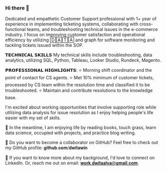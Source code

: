 ### Hi there 👋

<!--
**dwitawin/dwitawin** is a ✨ _special_ ✨ repository because its `README.md` (this file) appears on your GitHub profile.
-->

Dedicated and empathetic Customer Support professional with 1+ year of experience in implementing ticketing systems, collaborating with cross-functional teams, and troubleshooting technical issues in the e-commerce industry. I focus on improving customer satisfaction and operational efficiency by utilizing 🄳🄰🅃🄰 and graph for software monitoring and tackling tickets issued within the SOP.

𝗧𝗘𝗖𝗛𝗡𝗜𝗖𝗔𝗟 𝗦𝗞𝗜𝗟𝗟𝗦
My technical skills include troubleshooting, data analytics, utilizing SQL, Python, Tableau, Looker Studio, Rundeck, Magento.

𝗣𝗥𝗢𝗙𝗘𝗦𝗦𝗜𝗢𝗡𝗔𝗟 𝗛𝗜𝗚𝗛𝗟𝗜𝗚𝗛𝗧𝗦:
⭐️ Morning shift coordinator and the point of contact for CS agents.
⭐️ Met 10% minimum of customer tickets, processed by CS team within the resolution time and classified it to be troubleshooted.
⭐️ Maintain and contribute resolutions to the knowledge base.

I'm excited about working opportunities that involve supporting role while utilizing data analysis for issue resolution as I enjoy helping people's life easier with my set of skills.

🌼 In the meantime, I am enjoying life by reading books, touch grass, learn data science, occupied with projects, and practice blog writing.

🌼 Do you want to become a collaborator on GitHub? Feel free to check out my GitHub profile: 𝐠𝐢𝐭𝐡𝐮𝐛.𝐜𝐨𝐦/𝐝𝐰𝐢𝐭𝐚𝐰𝐢𝐧 

🌼 If you want to know more about my background, I'd love to connect on LinkedIn. Or, reach me out on email: 𝐰𝐨𝐫𝐤.𝐝𝐰𝐢𝐭𝐚𝐚𝐥𝐲𝐚@𝐠𝐦𝐚𝐢𝐥.𝐜𝐨𝐦.

